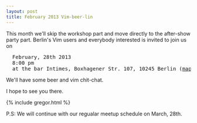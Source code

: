 ```yaml
---
layout: post
title: February 2013 Vim-beer-lin
---
```


This month we'll skip the workshop part and move directly to the after-show
party part. Berlin's Vim users and everybody interested is invited to join us on

<pre>
  February, 28th 2013
  8:00 pm
  at the bar Intimes, Boxhagener Str. 107, 10245 Berlin (<a href="http://goo.gl/maps/a4oqk">map</a>)</pre>

We'll have some beer and vim chit-chat.

I hope to see you there.


{% include gregor.html %}


P.S: We will continue with our regualar meetup schedule on March, 28th.
